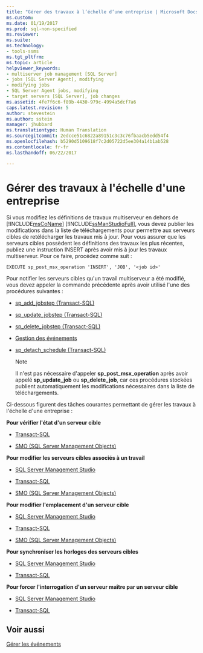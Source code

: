 ```yaml
---
title: "Gérer des travaux à l’échelle d’une entreprise | Microsoft Docs"
ms.custom: 
ms.date: 01/19/2017
ms.prod: sql-non-specified
ms.reviewer: 
ms.suite: 
ms.technology:
- tools-ssms
ms.tgt_pltfrm: 
ms.topic: article
helpviewer_keywords:
- multiserver job management [SQL Server]
- jobs [SQL Server Agent], modifying
- modifying jobs
- SQL Server Agent jobs, modifying
- target servers [SQL Server], job changes
ms.assetid: 4fe7f6c6-f89b-4430-979c-4994a5dcf7a6
caps.latest.revision: 5
author: stevestein
ms.author: sstein
manager: jhubbard
ms.translationtype: Human Translation
ms.sourcegitcommit: 2edcce51c6822a89151c3c3c76fbaacb5edd54f4
ms.openlocfilehash: b5290d5109618f7c2d05722d5ee304a14b1ab528
ms.contentlocale: fr-fr
ms.lasthandoff: 06/22/2017

---
```

# <a name="manage-jobs-across-an-enterprise"></a>Gérer des travaux à l'échelle d'une entreprise
Si vous modifiez les définitions de travaux multiserveur en dehors de [!INCLUDE[msCoName](../../includes/msconame_md.md)] [!INCLUDE[ssManStudioFull](../../includes/ssmanstudiofull_md.md)], vous devez publier les modifications dans la liste de téléchargements pour permettre aux serveurs cibles de retélécharger les travaux mis à jour. Pour vous assurer que les serveurs cibles possèdent les définitions des travaux les plus récentes, publiez une instruction INSERT après avoir mis à jour les travaux multiserveur. Pour ce faire, procédez comme suit :  
  
```  
EXECUTE sp_post_msx_operation 'INSERT', 'JOB', '<job id>'  
```  
  
Pour notifier les serveurs cibles qu'un travail multiserveur a été modifié, vous devez appeler la commande précédente après avoir utilisé l'une des procédures suivantes :  
  
-   [sp_add_jobstep (Transact-SQL)](http://msdn.microsoft.com/en-us/97900032-523d-49d6-9865-2734fba1c755)  
  
-   [sp_update_jobstep (Transact-SQL)](http://msdn.microsoft.com/en-us/e158802c-c347-4a5d-bf75-c03e5ae56e6b)  
  
-   [sp_delete_jobstep (Transact-SQL)](http://msdn.microsoft.com/en-us/421ede8e-ad57-474a-9fb9-92f70a3e77e3)  
  
-   [Gestion des événements](http://msdn.microsoft.com/en-us/80c80eaf-cf23-4ed8-b8dd-65fe59830dd1)  
  
-   [sp_detach_schedule (Transact-SQL)](http://msdn.microsoft.com/en-us/9a1fc335-1bef-4638-a33a-771c54a5dd19)  
  
    > [!NOTE]  
    > Il n'est pas nécessaire d'appeler **sp_post_msx_operation** après avoir appelé **sp_update_job** ou **sp_delete_job**, car ces procédures stockées publient automatiquement les modifications nécessaires dans la liste de téléchargements.  
  
Ci-dessous figurent des tâches courantes permettant de gérer les travaux à l'échelle d'une entreprise :  
  
**Pour vérifier l'état d'un serveur cible**  
  
-   [Transact-SQL](http://msdn.microsoft.com/en-us/f841d3bd-901a-4980-ad0b-1c6eeba3f717)  
  
-   [SMO (SQL Server Management Objects)](http://msdn.microsoft.com/en-us/4cde2b85-2a31-4cac-8d16-7a4196066193)  
  
**Pour modifier les serveurs cibles associés à un travail**  
  
-   [SQL Server Management Studio](../../ssms/agent/modify-the-target-servers-for-a-job.md)  
  
-   [Transact-SQL](http://msdn.microsoft.com/en-us/485252cc-0081-490a-9bd1-cbbd68eea286)  
  
-   [SMO (SQL Server Management Objects)](http://msdn.microsoft.com/en-us/4cde2b85-2a31-4cac-8d16-7a4196066193)  
  
**Pour modifier l'emplacement d'un serveur cible**  
  
-   [SQL Server Management Studio](../../ssms/agent/specify-a-target-server-s-location-sql-server-management-studio.md)  
  
-   [Transact-SQL](http://msdn.microsoft.com/en-us/ceb3b2bc-0cc4-48d8-9bdc-6a809556e35f)  
  
-   [SMO (SQL Server Management Objects)](http://msdn.microsoft.com/en-us/4cde2b85-2a31-4cac-8d16-7a4196066193)  
  
**Pour synchroniser les horloges des serveurs cibles**  
  
-   [SQL Server Management Studio](../../ssms/agent/synchronize-target-server-clocks-sql-server-management-studio.md)  
  
-   [Transact-SQL](http://msdn.microsoft.com/en-us/40e44df7-d3e3-44ee-b149-08aba629a21f)  
  
**Pour forcer l'interrogation d'un serveur maître par un serveur cible**  
  
-   [SQL Server Management Studio](../../ssms/agent/force-a-target-server-to-poll-the-master-server.md)  
  
-   [Transact-SQL](http://msdn.microsoft.com/en-us/085deef8-2709-4da9-bb97-9ab32effdacf)  
  
## <a name="see-also"></a>Voir aussi  
[Gérer les événements](../../ssms/agent/manage-events.md)  
  

